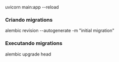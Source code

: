 uvicorn main:app --reload

### Criando migrations

alembic revision --autogenerate -m "initial migration"

### Executando migrations

alembic upgrade head
